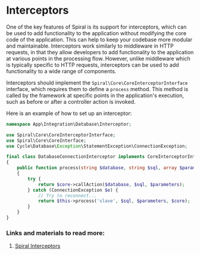 # Interceptors

One of the key features of Spiral is its support for interceptors, which can be used to add functionality to the application without modifying the core code of the application. This can help to keep your codebase more modular and maintainable. Interceptors work similarly to middleware in HTTP requests, in that they allow developers to add functionality to the application at various points in the processing flow. However, unlike middleware which is typically specific to HTTP requests, interceptors can be used to add functionality to a wide range of components.

Interceptors should implement the `Spiral\Core\CoreInterceptorInterface` interface, which requires them to define a `process` method. This method is called by the framework at specific points in the application's execution, such as before or after a controller action is invoked.

Here is an example of how to set up an interceptor:

```php
namespace App\Integration\Database\Interceptor;

use Spiral\Core\CoreInterceptorInterface;
use Spiral\Core\CoreInterface;
use Cycle\Database\Exception\StatementException\ConnectionException;

final class DatabaseConnectionInterceptor implements CoreInterceptorInterface
{
    public function process(string $database, string $sql, array $parameters, CoreInterface $core): mixed
    {
        try {
            return $core->callAction($database, $sql, $parameters);
        } catch (ConnectionException $e) {
            // Try to reconnect...
            return $this->process('slave', $sql, $parameters, $core);
        }
    }
}
```

### Links and materials to read more:
1. [Spiral Interceptors](https://spiral.dev/docs/framework-interceptors/current/en)
